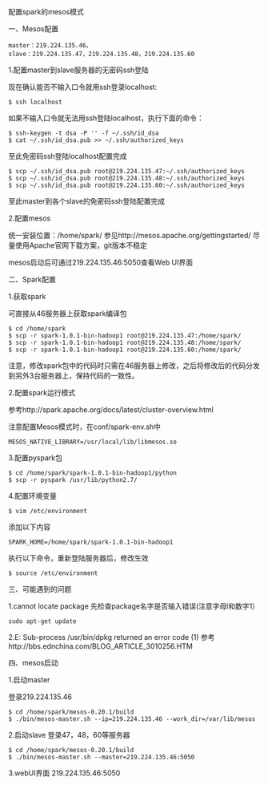 配置spark的mesos模式

一、Mesos配置
```
master：219.224.135.46，
slave：219.224.135.47，219.224.135.48，219.224.135.60
```

1.配置master到slave服务器的无密码ssh登陆

现在确认能否不输入口令就用ssh登录localhost:
```
$ ssh localhost
```

如果不输入口令就无法用ssh登陆localhost，执行下面的命令：
```
$ ssh-keygen -t dsa -P '' -f ~/.ssh/id_dsa 
$ cat ~/.ssh/id_dsa.pub >> ~/.ssh/authorized_keys
```
至此免密码ssh登陆localhost配置完成

```
$ scp ~/.ssh/id_dsa.pub root@219.224.135.47:~/.ssh/authorized_keys
$ scp ~/.ssh/id_dsa.pub root@219.224.135.48:~/.ssh/authorized_keys
$ scp ~/.ssh/id_dsa.pub root@219.224.135.60:~/.ssh/authorized_keys
```
至此master到各个slave的免密码ssh登陆配置完成

2.配置mesos

统一安装位置：/home/spark/
参见http://mesos.apache.org/gettingstarted/
尽量使用Apache官网下载方案，git版本不稳定

mesos启动后可通过219.224.135.46:5050查看Web UI界面

二、Spark配置

1.获取spark

可直接从46服务器上获取spark编译包
```
$ cd /home/spark
$ scp -r spark-1.0.1-bin-hadoop1 root@219.224.135.47:/home/spark/
$ scp -r spark-1.0.1-bin-hadoop1 root@219.224.135.48:/home/spark/
$ scp -r spark-1.0.1-bin-hadoop1 root@219.224.135.60:/home/spark/
```
注意，修改spark包中的代码时只需在46服务器上修改，之后将修改后的代码分发到另外3台服务器上，保持代码的一致性。

2.配置spark运行模式

参考http://spark.apache.org/docs/latest/cluster-overview.html

注意配置Mesos模式时，在conf/spark-env.sh中

```
MESOS_NATIVE_LIBRARY=/usr/local/lib/libmesos.so
```

3.配置pyspark包
```
$ cd /home/spark/spark-1.0.1-bin-hadoop1/python
$ scp -r pyspark /usr/lib/python2.7/
```
4.配置环境变量

```
$ vim /etc/environment
```
添加以下内容
```
SPARK_HOME=/home/spark/spark-1.0.1-bin-hadoop1
```
执行以下命令，重新登陆服务器后，修改生效
```
$ source /etc/environment
```


三、可能遇到的问题

1.cannot locate package
先检查package名字是否输入错误(注意字母l和数字1）
```
sudo apt-get update
```
2.E: Sub-process /usr/bin/dpkg returned an error code (1)
参考http://bbs.ednchina.com/BLOG_ARTICLE_3010256.HTM

四、mesos启动

1.启动master

登录219.224.135.46
```
$ cd /home/spark/mesos-0.20.1/build
$ ./bin/mesos-master.sh --ip=219.224.135.46 --work_dir=/var/lib/mesos
```
2.启动slave
登录47，48，60等服务器
```
$ cd /home/spark/mesos-0.20.1/build
$ ./bin/mesos-master.sh --master=219.224.135.46:5050
```
3.webUI界面
219.224.135.46:5050
